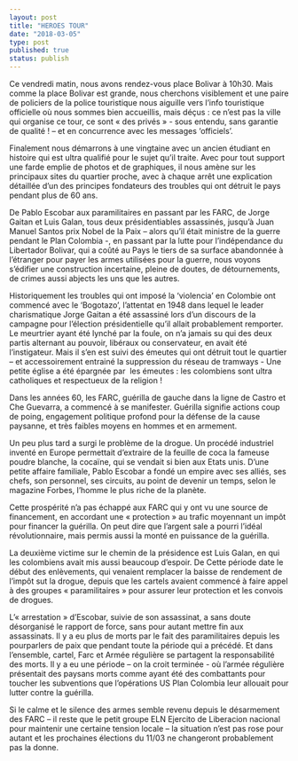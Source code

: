 ```yaml
---
layout: post
title: "HEROES TOUR"
date: "2018-03-05"
type: post
published: true
status: publish
---
```


Ce vendredi matin, nous avons rendez-vous place Bolivar à 10h30. Mais comme la place Bolivar est grande, nous cherchons visiblement et une paire de policiers de la police touristique nous aiguille vers l’info touristique officielle où nous sommes bien accueillis, mais déçus : ce n’est pas la ville qui organise ce tour, ce sont « des privés » - sous entendu, sans garantie de qualité ! – et en concurrence avec les messages ‘officiels’.

Finalement nous démarrons à une vingtaine avec un ancien étudiant en histoire qui est ultra qualifié pour le sujet qu’il traite. Avec pour tout support une farde emplie de photos et de graphiques, il nous amène sur les principaux sites du quartier proche, avec à chaque arrêt une explication détaillée d’un des principes fondateurs des troubles qui ont détruit le pays pendant plus de 60 ans.

De Pablo Escobar aux paramilitaires en passant par les FARC, de Jorge Gaitan et Luis Galan, tous deux présidentiables assassinés, jusqu’à Juan Manuel Santos prix Nobel de la Paix – alors qu’il était ministre de la guerre pendant le Plan Colombia -, en passant par la lutte pour l’indépendance du Libertador Bolivar, qui a coûté au Pays le tiers de sa surface abandonnée à l’étranger pour payer les armes utilisées pour la guerre, nous voyons s’édifier une construction incertaine, pleine de doutes, de détournements, de crimes aussi abjects les uns que les autres.

Historiquement les troubles qui ont imposé la ‘violencia’ en Colombie ont commencé avec le ‘Bogotazo’, l’attentat en 1948 dans lequel le leader charismatique Jorge Gaitan a été assassiné lors d’un discours de la campagne pour l’élection présidentielle qu’il allait probablement remporter. Le meurtrier ayant été lynché par la foule, on n’a jamais su qui des deux partis alternant au pouvoir, libéraux ou conservateur, en avait été l’instigateur. Mais il s’en est suivi des émeutes qui ont détruit tout le quartier – et accessoirement entrainé la suppression du réseau de tramways - Une petite église a été épargnée par  les émeutes : les colombiens sont ultra catholiques et respectueux de la religion !

Dans les années 60, les FARC, guérilla de gauche dans la ligne de Castro et Che Guevarra, a commencé à se manifester. Guérilla signifie actions coup de poing, engagement politique profond pour la défense de la cause paysanne, et très faibles moyens en hommes et en armement.

Un peu plus tard a surgi le problème de la drogue. Un procédé industriel inventé en Europe permettait d’extraire de la feuille de coca la fameuse poudre blanche, la cocaïne, qui se vendait si bien aux Etats unis. D’une petite affaire familiale, Pablo Escobar a fondé un empire avec ses alliés, ses chefs, son personnel, ses circuits, au point de devenir un temps, selon le magazine Forbes, l’homme le plus riche de la planète.

Cette prospérité n’a pas échappé aux FARC qui y ont vu une source de financement, en accordant une « protection » au trafic moyennant un impôt pour financer la guérilla. On peut dire que l’argent sale a pourri l’idéal révolutionnaire, mais permis aussi la monté en puissance de la guérilla.

La deuxième victime sur le chemin de la présidence est Luis Galan, en qui les colombiens avait mis aussi beaucoup d’espoir. De Cette période date le début des enlèvements, qui venaient remplacer la baisse de rendement de l’impôt sut la drogue, depuis que les cartels avaient commencé à faire appel à des groupes « paramilitaires » pour assurer leur protection et les convois de drogues.

L’« arrestation » d’Escobar, suivie de son assassinat, a sans doute désorganisé le rapport de force, sans pour autant mettre fin aux assassinats. Il y a eu plus de morts par le fait des paramilitaires depuis les pourparlers de paix que pendant toute la période qui a précédé. Et dans l’ensemble, cartel, Farc et Armée régulière se partagent la responsabilité des morts. Il y a eu une période – on la croit terminée - où l’armée régulière présentait des paysans morts comme ayant été des combattants pour toucher les subventions que l’opérations US Plan Colombia leur allouait pour lutter contre la guérilla.

Si le calme et le silence des armes semble revenu depuis le désarmement des FARC – il reste que le petit groupe ELN Ejercito de Liberacion nacional pour maintenir une certaine tension locale – la situation n’est pas rose pour autant et les prochaines élections du 11/03 ne changeront probablement pas la donne.
